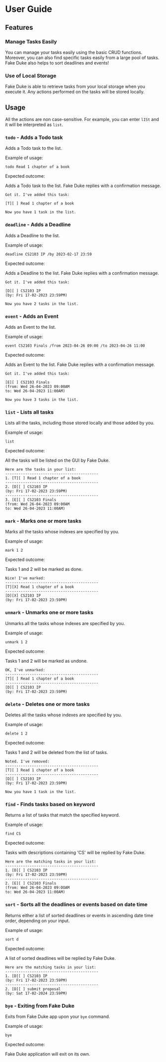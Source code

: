# User Guide

## Features 

### Manage Tasks Easily

You can manage your tasks easily using the basic CRUD functions.
Moreover, you can also find specific tasks easily from a large pool of tasks.
Fake Duke also helps to sort deadlines and events!

### Use of Local Storage

Fake Duke is able to retrieve tasks from your local storage when you execute it.
Any actions performed on the tasks will be stored locally.

## Usage

All the actions are non case-sensitive. For example, you can enter `lISt` and it will be interpreted as `list`.

### `todo` - Adds a Todo task

Adds a Todo task to the list.

Example of usage:

`todo Read 1 chapter of a book`

Expected outcome:

Adds a Todo task to the list. Fake Duke replies with a confirmation message.

```
Got it. I've added this task:

[T][ ] Read 1 chapter of a book

Now you have 1 task in the list.
```

### `deadline` - Adds a Deadline

Adds a Deadline to the list.

Example of usage:

`deadline CS2103 IP /by 2023-02-17 23:59`

Expected outcome:

Adds a Deadline to the list. Fake Duke replies with a confirmation message.

```
Got it. I've added this task:

[D][ ] CS2103 IP
(by: Fri 17-02-2023 23:59PM)

Now you have 2 tasks in the list.
```

### `event` - Adds an Event

Adds an Event to the list.

Example of usage:

`event CS2103 Finals /from 2023-04-26 09:00 /to 2023-04-26 11:00`

Expected outcome:

Adds an Event to the list. Fake Duke replies with a confirmation message.

```
Got it. I've added this task:

[E][ ] CS2103 Finals
(from: Wed 26-04-2023 09:00AM
to: Wed 26-04-2023 11:00AM)

Now you have 3 tasks in the list.
```

### `list` - Lists all tasks

Lists all the tasks, including those stored locally and those added by you.

Example of usage: 

`list`

Expected outcome:

All the tasks will be listed on the GUI by Fake Duke.

```
Here are the tasks in your list:
------------------------------------------
1. [T][ ] Read 1 chapter of a book
------------------------------------------
2. [D][ ] CS2103 IP
(by: Fri 17-02-2023 23:59PM)
------------------------------------------
3. [E][ ] CS2103 Finals
(from: Wed 26-04-2023 09:00AM
to: Wed 26-04-2023 11:00AM)
```

### `mark` - Marks one or more tasks

Marks all the tasks whose indexes are specified by you.

Example of usage:

`mark 1 2`

Expected outcome:

Tasks 1 and 2 will be marked as done.

```
Nice! I've marked:
------------------------------------------
[T][X] Read 1 chapter of a book
------------------------------------------
[D][X] CS2103 IP
(by: Fri 17-02-2023 23:59PM)
```

### `unmark` - Unmarks one or more tasks

Unmarks all the tasks whose indexes are specified by you.

Example of usage:

`unmark 1 2`

Expected outcome:

Tasks 1 and 2 will be marked as undone.

```
OK, I've unmarked:
------------------------------------------
[T][ ] Read 1 chapter of a book
------------------------------------------
[D][ ] CS2103 IP
(by: Fri 17-02-2023 23:59PM)
```

### `delete` - Deletes one or more tasks

Deletes all the tasks whose indexes are specified by you.

Example of usage:

`delete 1 2`

Expected outcome:

Tasks 1 and 2 will be deleted from the list of tasks.

```
Noted. I've removed:
------------------------------------------
[T][ ] Read 1 chapter of a book 
------------------------------------------
[D][ ] CS2103 IP 
(by: Fri 17-02-2023 23:59PM)

Now you have 1 task in the list. 
```

### `find` - Finds tasks based on keyword

Returns a list of tasks that match the specified keyword.

Example of usage:

`find CS`

Expected outcome:

Tasks with descriptions containing 'CS' will be replied by Fake Duke.

```
Here are the matching tasks in your list:
------------------------------------------
1. [D][ ] CS2103 IP 
(by: Fri 17-02-2023 23:59PM)
------------------------------------------
2. [E][ ] CS2103 Finals 
(from: Wed 26-04-2023 09:OOAM 
to: Wed 26-04-2023 11:00AM) 
```

### `sort` - Sorts all the deadlines or events based on date time

Returns either a list of sorted deadlines or events in ascending date time order, 
depending on your input.

Example of usage:

`sort d`

Expected outcome:

A list of sorted deadlines will be replied by Fake Duke.

```
Here are the matching tasks in your list:
------------------------------------------
1. [D][ ] CS2103 IP 
(by: Fri 17-02-2023 23:59PM)
------------------------------------------
2. [D][ ] submit proposal 
(by: Sat 17-02-2024 23:59PM) 
```

### `bye` - Exiting from Fake Duke

Exits from Fake Duke app upon your `bye` command.

Example of usage:

`bye`

Expected outcome:

Fake Duke application will exit on its own.
